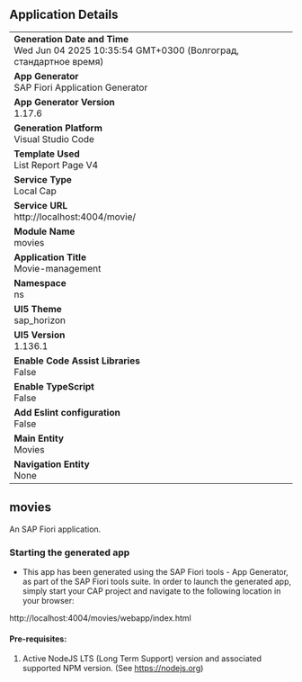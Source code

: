 ## Application Details
|               |
| ------------- |
|**Generation Date and Time**<br>Wed Jun 04 2025 10:35:54 GMT+0300 (Волгоград, стандартное время)|
|**App Generator**<br>SAP Fiori Application Generator|
|**App Generator Version**<br>1.17.6|
|**Generation Platform**<br>Visual Studio Code|
|**Template Used**<br>List Report Page V4|
|**Service Type**<br>Local Cap|
|**Service URL**<br>http://localhost:4004/movie/|
|**Module Name**<br>movies|
|**Application Title**<br>Movie-management|
|**Namespace**<br>ns|
|**UI5 Theme**<br>sap_horizon|
|**UI5 Version**<br>1.136.1|
|**Enable Code Assist Libraries**<br>False|
|**Enable TypeScript**<br>False|
|**Add Eslint configuration**<br>False|
|**Main Entity**<br>Movies|
|**Navigation Entity**<br>None|

## movies

An SAP Fiori application.

### Starting the generated app

-   This app has been generated using the SAP Fiori tools - App Generator, as part of the SAP Fiori tools suite.  In order to launch the generated app, simply start your CAP project and navigate to the following location in your browser:

http://localhost:4004/movies/webapp/index.html

#### Pre-requisites:

1. Active NodeJS LTS (Long Term Support) version and associated supported NPM version.  (See https://nodejs.org)


